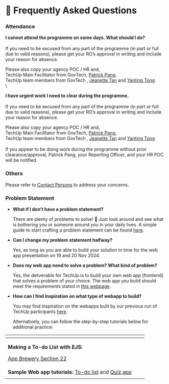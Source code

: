 # 📖 Frequently Asked Questions

### Attendance <a href="#attendance" id="attendance"></a>

**I cannot attend the programme on some days. What should I do?** \
\
If you need to be excused from any part of the programme (in part or full due to valid reasons), please get your RO’s approval in writing and include your reason for absence.&#x20;

Please also copy your agency POC / HR and,\
TechUp Main Facilitator from GovTech, [Patrick Pang](mailto:patrick\_pang@tech.gov.sg), \
TechUp team members from GovTech , [Jeanette Tan](mailto:jeanette\_tan@tech.gov.sg) and [Yanting Tong](mailto:Tong\_Yanting@tech.gov.sg)\
\


**I have urgent work I need to clear during the programme.** \
\
If you need to be excused from any part of the programme (in part or full due to valid reasons), please get your RO’s approval in writing and include your reason for absence.&#x20;

Please also copy your agency POC / HR and,\
TechUp Main Facilitator from GovTech, [Patrick Pang](mailto:patrick\_pang@tech.gov.sg), \
TechUp team members from GovTech , [Jeanette Tan](mailto:jeanette\_tan@tech.gov.sg) and [Yanting Tong](mailto:Tong\_Yanting@tech.gov.sg)\
\
If you appear to be doing work during the programme without prior clearance/approval, Patrick Pang, your Reporting Officer, and your HR POC will be notified.​

### Others <a href="#others" id="others"></a>

Please refer to [Contact Persons](contact-persons.md) to address your concerns.

### Problem Statement <a href="#problem-statement" id="problem-statement"></a>

*   **What if I don’t have a problem statement?**

    There are plenty of problems to solve! 🙂 Just look around and see what is bothering you or someone around you in your daily lives. A simple guide to start crafting a problem statement can be found [here](https://www.build.gov.sg/problem-statement-guide/).
*   **Can I change my problem statement halfway?**

    Yes, as long as you are able to build your solution in time for the web app presentation on 19 and 20 Nov 2024.
*   **Does my web app need to solve a problem? What kind of problem?**

    Yes, the deliverable for TechUp is to build your own web app (frontend)  that solves a problem of your choice. The web app you build should meet the requirements stated in [this webpage](../techup-challenge/expected-deliverables.md).&#x20;
*   **How can I find inspiration on what type of webapp to build?**

    You may find inspiration on the webapps built by our previous run of TechUp participants [here](https://techup.live/).

    Alternatively, you can follow the step-by-step tutorials below for additional practice:



<table data-view="cards"><thead><tr><th></th><th></th><th></th></tr></thead><tbody><tr><td><p><strong>Making a To-do List with EJS:</strong></p><p><a href="https://appbrewery.com/courses/legacy-complete-web-development-course/lectures/46570380">App Brewery Section 22</a></p></td><td></td><td></td></tr><tr><td><strong>Sample Web app tutorials:</strong> <a href="https://www.youtube.com/watch?v=G0jO8kUrg-I&#x26;t=1398s">To-do list</a> and <a href="https://www.youtube.com/watch?v=PBcqGxrr9g8">Quiz app</a></td><td></td><td></td></tr><tr><td></td><td></td><td></td></tr></tbody></table>

